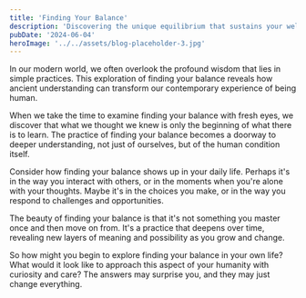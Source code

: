 ```yaml
---
title: 'Finding Your Balance'
description: 'Discovering the unique equilibrium that sustains your well-being'
pubDate: '2024-06-04'
heroImage: '../../assets/blog-placeholder-3.jpg'
---
```


In our modern world, we often overlook the profound wisdom that lies in simple practices. This exploration of finding your balance reveals how ancient understanding can transform our contemporary experience of being human.

When we take the time to examine finding your balance with fresh eyes, we discover that what we thought we knew is only the beginning of what there is to learn. The practice of finding your balance becomes a doorway to deeper understanding, not just of ourselves, but of the human condition itself.

Consider how finding your balance shows up in your daily life. Perhaps it's in the way you interact with others, or in the moments when you're alone with your thoughts. Maybe it's in the choices you make, or in the way you respond to challenges and opportunities.

The beauty of finding your balance is that it's not something you master once and then move on from. It's a practice that deepens over time, revealing new layers of meaning and possibility as you grow and change.

So how might you begin to explore finding your balance in your own life? What would it look like to approach this aspect of your humanity with curiosity and care? The answers may surprise you, and they may just change everything.